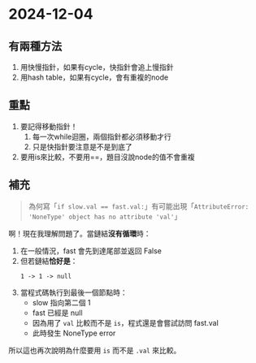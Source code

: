 # 2024-12-04

## 有兩種方法
1. 用快慢指針，如果有cycle，快指針會追上慢指針
2. 用hash table，如果有cycle，會有重複的node

## 重點
1. 要記得移動指針！
   1. 每一次while迴圈，兩個指針都必須移動才行
   2. 只是快指針要注意是不是到底了
2. 要用is來比較，不要用==，題目沒說node的值不會重複

## 補充
>為何寫「`if slow.val == fast.val:`」有可能出現「`AttributeError: 'NoneType' object has no attribute 'val'`」

啊！現在我理解問題了。當鏈結**沒有循環**時：

1. 在一般情況，fast 會先到達尾部並返回 False
2. 但若鏈結**恰好是**：
   ```
   1 -> 1 -> null
   ```
3. 當程式碼執行到最後一個節點時：
   * slow 指向第二個 1
   * fast 已經是 null
   * 因為用了 `val` 比較而不是 `is`，程式還是會嘗試訪問 fast.val
   * 此時發生 NoneType error

所以這也再次說明為什麼要用 `is` 而不是 `.val` 來比較。